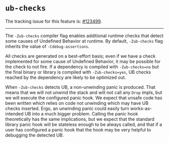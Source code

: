 # `ub-checks`

The tracking issue for this feature is: [#123499](https://github.com/rust-lang/rust/issues/123499).

--------------------

The `-Zub-checks` compiler flag enables additional runtime checks that detect some causes of Undefined Behavior at runtime.
By default, `-Zub-checks` flag inherits the value of `-Cdebug-assertions`.

All checks are generated on a best-effort basis; even if we have a check implemented for some cause of Undefined Behavior, it may be possible for the check to not fire.
If a dependency is compiled with `-Zub-checks=no` but the final binary or library is compiled with `-Zub-checks=yes`, UB checks reached by the dependency are likely to be optimized out.

When `-Zub-checks` detects UB, a non-unwinding panic is produced.
That means that we will not unwind the stack and will not call any `Drop` impls, but we will execute the configured panic hook.
We expect that unsafe code has been written which relies on code not unwinding which may have UB checks inserted.
Ergo, an unwinding panic could easily turn works-as-intended UB into a much bigger problem.
Calling the panic hook theoretically has the same implications, but we expect that the standard library panic hook will be stateless enough to be always called, and that if a user has configured a panic hook that the hook may be very helpful to debugging the detected UB.
